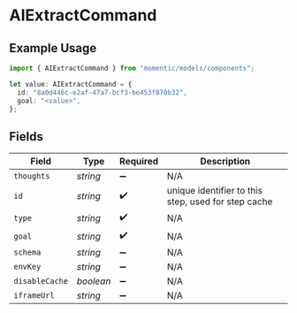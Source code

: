 # AIExtractCommand

## Example Usage

```typescript
import { AIExtractCommand } from "momentic/models/components";

let value: AIExtractCommand = {
  id: "8a0d446c-e2af-47a7-bcf3-be453f870b32",
  goal: "<value>",
};
```

## Fields

| Field                                               | Type                                                | Required                                            | Description                                         |
| --------------------------------------------------- | --------------------------------------------------- | --------------------------------------------------- | --------------------------------------------------- |
| `thoughts`                                          | *string*                                            | :heavy_minus_sign:                                  | N/A                                                 |
| `id`                                                | *string*                                            | :heavy_check_mark:                                  | unique identifier to this step, used for step cache |
| `type`                                              | *string*                                            | :heavy_check_mark:                                  | N/A                                                 |
| `goal`                                              | *string*                                            | :heavy_check_mark:                                  | N/A                                                 |
| `schema`                                            | *string*                                            | :heavy_minus_sign:                                  | N/A                                                 |
| `envKey`                                            | *string*                                            | :heavy_minus_sign:                                  | N/A                                                 |
| `disableCache`                                      | *boolean*                                           | :heavy_minus_sign:                                  | N/A                                                 |
| `iframeUrl`                                         | *string*                                            | :heavy_minus_sign:                                  | N/A                                                 |